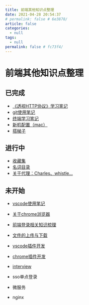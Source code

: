 ```yaml
---
title: 前端其他知识点整理
date: 2021-04-28 20:54:37
# permalink: false # 6e3878/
article: false
categories: 
  - null
tags: 
  - null
permalink: false # fc73f4/
---
```

# 前端其他知识点整理


## 已完成
- [《透视HTTP协议》学习笔记](./http/)
- [git使用笔记](./git.html)
- [终端学习笔记](./terminal.html)
- [新机配置（mac）](./mac-config.html)
- [搭梯子](./vpn.html)




## 进行中
- [收藏集](./some-website.html)
- [名词目录](./word.html)
- [关于代理：Charles、whistle...](./proxy.html)





## 未开始
- [vscode使用笔记](./vscode.html)
- [关于chrome浏览器](./chrome.html)

- [前端登录相关知识梳理](./login.html)
- [文件的上传与下载](./file-upload.html)
- [vscode插件开发](./vscode-plugin.html)
- [chrome插件开发](./chrome-plugin.html)
- [interview](./interview/)
- sso单点登录
- 微服务

- nginx

